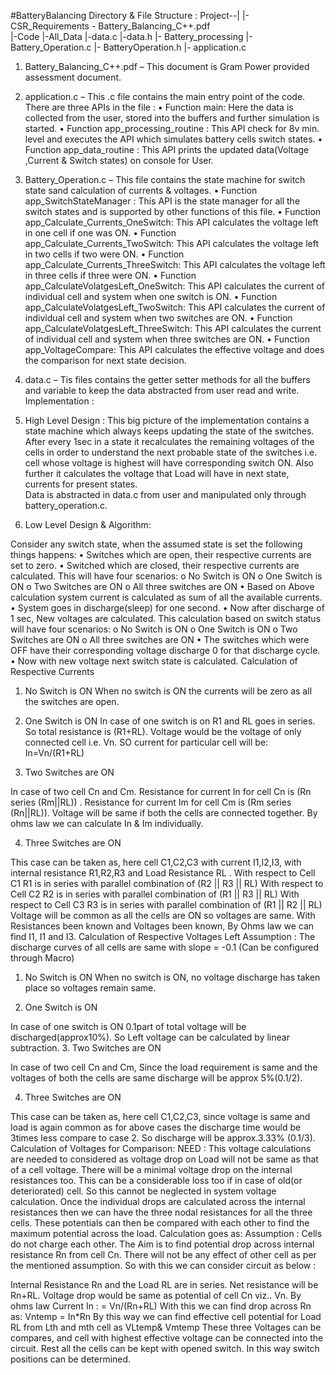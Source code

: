#BatteryBalancing
Directory & File Structure : 
Project--|
               |-CSR_Requirements - Battery_Balancing_C++.pdf				
               |-Code
               	|-All_Data
                       	|-data.c
                       	|-data.h 
                       |- Battery_processing
			|- Battery_Operation.c
                                  |- BatteryOperation.h
                       |- application.c

1.	Battery_Balancing_C++.pdf – This document is Gram Power provided assessment document.
2.	application.c – This .c file contains the main entry point of the code. There are three APIs in the file :
•	Function main: Here the data is collected from the user, stored into the buffers and further simulation is started.
•	Function app_processing_routine : This API check for 8v min. level and executes the API which simulates battery cells switch states.
•	Function app_data_routine : This API prints the updated data(Voltage ,Current & Switch states) on console for User.
3.	Battery_Operation.c – This file contains the state machine for switch state sand calculation of currents & voltages.
•	Function app_SwitchStateManager : This API is the state manager for all the switch states and is supported by other functions of this file.
•	Function app_Calculate_Currents_OneSwitch: This API calculates the voltage left in one cell if one was ON.
•	Function app_Calculate_Currents_TwoSwitch: This API calculates the voltage left in two cells if two were ON.
•	Function app_Calculate_Currents_ThreeSwitch: This API calculates the voltage left in three cells if three were ON.
•	Function app_CalculateVolatgesLeft_OneSwitch: This API calculates the current of individual cell and system when one switch is ON.
•	Function app_CalculateVolatgesLeft_TwoSwitch: This API calculates the current of individual cell and system when two switches are ON.
•	Function app_CalculateVolatgesLeft_ThreeSwitch: This API calculates the current of individual cell and system when three switches are ON.
•	Function app_VoltageCompare: This API calculates the effective voltage and does the	  comparison for next state decision.

4.	data.c – Tis files contains the getter setter methods for all the buffers and variable to keep the data abstracted from user read and write.
Implementation : 
1.	High Level Design :
This big picture of the implementation contains a state machine which always keeps updating the state of the switches. After every 1sec in a state it recalculates the remaining voltages of the cells in order to understand the next probable state of the switches i.e. cell whose voltage is highest will have corresponding switch ON. Also further it calculates the voltage that Load will have in next state, currents for present states.  
Data is abstracted in data.c from user and manipulated only through battery_operation.c.
 

2.	Low Level Design & Algorithm: 

Consider any switch state, when the assumed state is set the following things happens:
•	Switches which are open, their respective currents are set to zero.
•	Switched which are closed, their respective currents are calculated. This will have four scenarios:
o	No Switch is ON
o	One Switch is  ON
o	Two Switches are ON
o	All three switches are ON
•	Based on Above calculation system current is calculated as sum of all the available currents.
•	System goes in discharge(sleep) for one second.
•	Now after discharge of 1 sec, New voltages are calculated. This calculation based on switch status will have four scenarios:
o	No Switch is ON
o	One Switch is  ON
o	Two Switches are ON
o	All three switches are ON
•	The switches which were OFF have their corresponding voltage discharge 0 for that discharge cycle.
•	Now with new voltage next switch state is calculated.
Calculation of Respective Currents
1.	No Switch is ON
When no switch is ON the currents will be zero as all the switches are open.
 

2.	One Switch is ON
In case of one switch is on R1 and RL goes in series. So total resistance is (R1+RL). Voltage would be the voltage of only connected cell i.e. Vn. SO current for particular cell will be:
In=Vn/(R1+RL)

 
3.	Two Switches are ON

 

In case of two cell Cn and Cm. Resistance for current In for cell Cn is (Rn series (Rm||RL)) .
Resistance for current Im for cell Cm is (Rm series (Rn||RL)). 
Voltage will be same if both the cells are connected together.  By ohms law we can calculate In & Im individually.

4.	Three Switches are ON
 

This case can be taken as, here cell C1,C2,C3 with current I1,I2,I3, with internal resistance R1,R2,R3 and Load Resistance RL . 
With respect to Cell C1 R1 is in series with parallel combination of (R2 || R3 || RL)
With respect to Cell C2 R2 is in series with parallel combination of (R1 || R3 || RL)
With respect to Cell C3 R3 is in series with parallel combination of (R1 || R2 || RL)
Voltage will be common as all the cells are ON so voltages are same. With Resistances been known and Voltages been known, By Ohms law we can find I1, I1 and I3.
Calculation of Respective Voltages Left
Assumption : The discharge curves of all cells are same with slope = -0.1  (Can be configured through Macro)
1.	No Switch is ON
When no switch is ON, no voltage discharge has taken place so voltages remain same.
 


2.	One Switch is ON
 
In case of one switch is ON 0.1part of total voltage will be discharged(approx10%). So Left voltage can be calculated by linear subtraction.
3.	Two Switches are ON

 

In case of two cell Cn and Cm, Since the load requirement is same and the voltages of both the cells are same discharge will be approx 5%(0.1/2).

4.	Three Switches are ON
 

This case can be taken as, here cell C1,C2,C3, since voltage is same and load is again common as for above cases the discharge time would be 3times less compare to case 2. So discharge will be approx.3.33% (0.1/3).
Calculation of Voltages for Comparison:
NEED : This voltage calculations are needed to considered as voltage drop on Load will not be same as that of a cell voltage. There will be a minimal voltage drop on the internal resistances too. 
This can be a considerable loss too if in case of old(or deteriorated) cell. So this cannot be neglected in system voltage calculation. Once the individual drops are calculated across the internal resistances then we can have the three nodal resistances for all the three cells. 
These potentials can then be compared with each other to find the maximum potential across the load.
Calculation goes as:
Assumption : Cells do not charge each other.
The Aim is to find potential drop across internal resistance Rn from cell Cn. There will not be any effect of other cell as per the mentioned assumption. So with this we can consider circuit as below : 


Internal Resistance Rn and the Load RL are in series. Net resistance will be Rn+RL. Voltage drop would be same as potential of cell Cn viz.. Vn. By ohms law Current In :
= Vn/(Rn+RL)
With this we can find drop across Rn as:
Vntemp = In*Rn
By this way we can find effective cell potential for Load RL from Lth and mth cell as VLtemp& Vmtemp These three Voltages can be compares, and cell with highest effective voltage can be connected into the circuit. Rest all the cells can be kept with opened switch. In this way switch positions can be determined.
